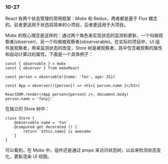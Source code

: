### 10-27
React 有两个状态管理的常用框架：Mobx 和 Redux，两者都是基于 Flux 概念的。前者更适用于状态较简单的小项目，后者更适用于大项目。

Mobx 的核心理念是这样的：通过两个角色来实现状态的监测和更新，一个叫做观察者(observer)，另一个叫做被观察者(observerable)。在实际的项目中，UI 组件是观察者，用来监测状态的改变，Store 树是被观察者，其中包含被观察的属性和自动计算过的属性。下面是一个具体例子：

``` JS
const { observable } = mobx
const { observer } from mobxReact

const person = observable({name: 'fan', age: 25})

const App = observer(({person}) => <h1>{ person.name }</h1>)

ReactDOM.render(<App person={person} />, document.body)
person.name = 'fanyj'
```

在独立的 Store 树中：

``` JS
class Store {
    @observable name = 'fan'
    @computed get decorated () {
        return `$this.name} is awesome`
    }
}
```

可以看到，在 Mobx 中，组件还是通过 props 来访问状态树，以此来检测状态变化，更新渲染 UI 视图。
